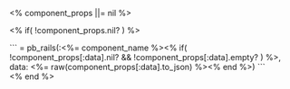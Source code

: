 <% component_props ||= nil %>

<% if( !component_props.nil? ) %>
  <div class="pb--codeCopy">
    ```
      = pb_rails(:<%= component_name %><% if( !component_props[:data].nil? && !component_props[:data].empty? ) %>, data: <%= raw(component_props[:data].to_json) %><% end %>)
    ```
  </div>
<% end %>
